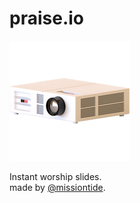 # praise.io

![alt text](https://github.com/missiontide/praise.io/blob/main/public/logo192.png?raw=true)

Instant worship slides.\
made by [@missiontide](https://missiontide.com).
